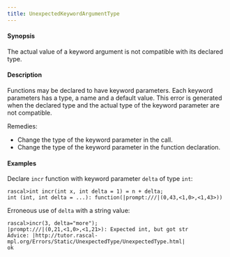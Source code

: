 ```yaml
---
title: UnexpectedKeywordArgumentType
---
```


#### Synopsis

The actual value of a keyword argument is not compatible with its declared type.

#### Description

Functions may be declared to have keyword parameters. Each keyword parameters has a type, a name and a default value.
This error is generated when the declared type and the actual type of the keyword parameter are not compatible.

Remedies:

*  Change the type of the keyword parameter in the call.
*  Change the type of the keyword parameter in the function declaration.

#### Examples

Declare `incr` function with keyword parameter `delta` of type `int`:

```rascal-shell
rascal>int incr(int x, int delta = 1) = n + delta;
int (int, int delta = ...): function(|prompt:///|(0,43,<1,0>,<1,43>))
```
Erroneous use of `delta` with a string value:

```rascal-shell
rascal>incr(3, delta="more");
|prompt:///|(0,21,<1,0>,<1,21>): Expected int, but got str
Advice: |http://tutor.rascal-mpl.org/Errors/Static/UnexpectedType/UnexpectedType.html|
ok
```


